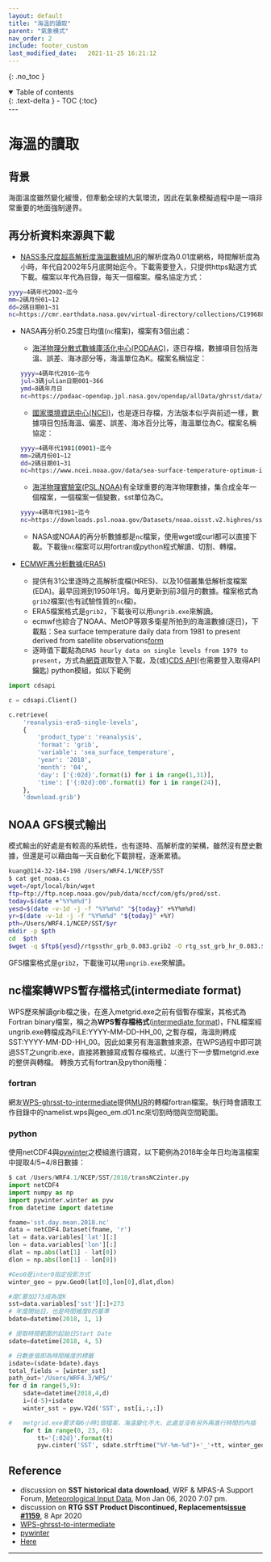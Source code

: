 ```yaml
---
layout: default
title: "海溫的讀取"
parent: "氣象模式"
nav_order: 2
include: footer_custom               
last_modified_date:   2021-11-25 16:21:12
---
```


{: .no_toc }

<details open markdown="block">
  <summary>
    Table of contents
  </summary>
  {: .text-delta }
- TOC
{:toc}
</details>
---

# 海溫的讀取

## 背景
海面溫度雖然變化緩慢，但牽動全球的大氣環流，因此在氣象模擬過程中是一項非常重要的地面強制邊界。

## 再分析資料來源與下載
- [NASS多尺度超高解析度海溫數據MUR](https://podaac.jpl.nasa.gov/dataset/MUR-JPL-L4-GLOB-v4.1)的解析度為0.01度網格，時間解析度為小時，年代自2002年5月底開始迄今。下載需要登入，只提供https點選方式下載。檔案以年代為目錄，每天一個檔案。檔名協定方式：
```bash
yyyy=4碼年代2002~迄今
mm=2碼月份01~12
dd=2碼日期01~31
nc=https://cmr.earthdata.nasa.gov/virtual-directory/collections/C1996881146-POCLOUD/temporal/$yyyy/$mm/$dd/$yyyy$mm${dd}090000-JPL-L4_GHRSST-SSTfnd-MUR-GLOB-v02.0-fv04.1
```

- NASA再分析0.25度日均值(`nc`檔案)，檔案有3個出處：
    - [海洋物理分散式數據庫活化中心(PODAAC)](https://podaac.jpl.nasa.gov/datasetlist?search=AVHRR_OI-NCEI-L4-GLOB-v2.1)，逐日存檔，數據項目包括海溫、誤差、海冰部分等，海溫單位為K。檔案名稱協定：
    ```bash
    yyyy=4碼年代2016~迄今
    jul=3碼julian日期001~366
    ymd=8碼年月日
    nc=https://podaac-opendap.jpl.nasa.gov/opendap/allData/ghrsst/data/GDS2/L4/GLOB/NCEI/AVHRR_OI/v2.1/$yyyy/$jul/${ymd}120000-NCEI-L4_GHRSST-SSTblend-AVHRR_OI-GLOB-v02.0-fv02.1.nc
    ```
    - [國家環境資訊中心(NCEI)](https://www.ncei.noaa.gov/products/optimum-interpolation-sst)，也是逐日存檔，方法版本似乎與前述一樣，數據項目包括海溫、偏差、誤差、海冰百分比等，海溫單位為C。檔案名稱協定：
    ```bash
    yyyy=4碼年代1981(0901)~迄今
    mm=2碼月份01~12
    dd=2碼日期01~31
    nc=https://www.ncei.noaa.gov/data/sea-surface-temperature-optimum-interpolation/v2.1/access/avhrr/$yyyy$mm/oisst-avhrr-v02r01.$yyyy$mm$dd.nc
    ```
    - [海洋物理實驗室(PSL.NOAA)](https://downloads.psl.noaa.gov/Datasets/noaa.oisst.v2.highres/)有全球重要的海洋物理數據，集合成全年一個檔案，一個檔案一個變數，sst單位為C。
    ```bash
    yyyy=4碼年代1981~迄今
    nc=https://downloads.psl.noaa.gov/Datasets/noaa.oisst.v2.highres/sst.day.mean.$yyyy.nc
    ```
    - NASA或NOAA的再分析數據都是`nc`檔案，使用wget或curl都可以直接下載。下載後`nc`檔案可以用fortran或python程式解讀、切割、轉檔。

- [ECMWF再分析數據(ERA5)](https://confluence.ecmwf.int/display/CKB/ERA5%3A+data+documentation)
    - 提供有31公里逐時之高解析度檔(HRES)、以及10個叢集低解析度檔案(EDA)。最早回溯到1950年1月。每月更新到前3個月的數據。檔案格式為`grib2`檔案(也有試驗性質的`nc`檔)。
    - ERA5檔案格式是`grib2`，下載後可以用`ungrib.exe`來解讀。
    - ecmwf也綜合了NOAA、MetOP等眾多衛星所拍到的海溫數據(逐日)，下載點：Sea surface temperature daily data from 1981 to present derived from satellite observations[form](https://cds.climate.copernicus.eu/cdsapp#!/dataset/satellite-sea-surface-temperature?tab=form)
    - 逐時值下載點為`ERA5 hourly data on single levels from 1979 to present`，方式為[網頁](https://cds.climate.copernicus.eu/cdsapp#!/dataset/reanalysis-era5-single-levels?tab=form)選取登入下載，及(或)[CDS API](https://cds.climate.copernicus.eu/api-how-to)(也需要登入取得API鑰匙) python模組，如以下範例

```python
import cdsapi

c = cdsapi.Client()

c.retrieve(
    'reanalysis-era5-single-levels',
    {
        'product_type': 'reanalysis',
        'format': 'grib',
        'variable': 'sea_surface_temperature',
        'year': '2018',
        'month': '04',
        'day': ['{:02d}'.format(i) for i in range(1,31)],                
        'time': ['{:02d}:00'.format(i) for i in range(24)],
    },
    'download.grib')
```


## NOAA GFS模式輸出
模式輸出的好處是有較高的系統性，也有逐時、高解析度的架構，雖然沒有歷史數據，但還是可以藉由每一天自動化下載排程，逐漸累積。
```bash
kuang@114-32-164-198 /Users/WRF4.1/NCEP/SST
$ cat get_noaa.cs
wget=/opt/local/bin/wget
ftp=ftp://ftp.ncep.noaa.gov/pub/data/nccf/com/gfs/prod/sst.
today=$(date +"%Y%m%d")
yesd=$(date -v-1d -j -f "%Y%m%d" "${today}" +%Y%m%d)
yr=$(date -v-1d -j -f "%Y%m%d" "${today}" +%Y)
pth=/Users/WRF4.1/NCEP/SST/$yr
mkdir -p $pth
cd  $pth
$wget -q $ftp${yesd}/rtgssthr_grb_0.083.grib2 -O rtg_sst_grb_hr_0.083.$yesd
```
GFS檔案格式是`grib2`，下載後可以用`ungrib.exe`來解讀。


## nc檔案轉WPS暫存檔格式(intermediate format)
WPS歷來解讀grib檔之後，在進入metgrid.exe之前有個暫存檔案，其格式為Fortran binary檔案，稱之為**WPS暫存檔格式**([intermediate format](https://www2.mmm.ucar.edu/wrf/users/docs/user_guide_v4/v4.3/users_guide_chap3.html#_Writing_Meteorological_Data))，FNL檔案經ungrib.exe轉檔成為FILE:YYYY-MM-DD-HH_00, 之暫存檔，海溫則轉成SST:YYYY-MM-DD-HH_00。因此如果另有海溫數據來源，在WPS過程中即可跳過SST之ungrib.exe，直接將數據寫成暫存檔格式，以進行下一步驟metgrid.exe的整併與轉檔。
轉換方式有fortran及python兩種：
### fortran
網友[WPS-ghrsst-to-intermediate](https://github.com/bbrashers/WPS-ghrsst-to-intermediate)提供[MUR](https://podaac.jpl.nasa.gov/dataset/MUR-JPL-L4-GLOB-v4.1)的轉檔fortran檔案。執行時會讀取工作目錄中的namelist.wps與geo_em.d01.nc來切割時間與空間範圍。

### python
使用netCDF4與[pywinter](https://pywinter.readthedocs.io/en/latest)之模組進行讀寫，以下範例為2018年全年日均海溫檔案中提取4/5~4/8日數據：

```python   
$ cat /Users/WRF4.1/NCEP/SST/2018/transNC2inter.py
import netCDF4
import numpy as np
import pywinter.winter as pyw
from datetime import datetime

fname='sst.day.mean.2018.nc'
data = netCDF4.Dataset(fname, 'r')
lat = data.variables['lat'][:]
lon = data.variables['lon'][:]
dlat = np.abs(lat[1] - lat[0])
dlon = np.abs(lon[1] - lon[0])

#Geo0是inter0指定投影方式
winter_geo = pyw.Geo0(lat[0],lon[0],dlat,dlon)

#度C要加273成為度K
sst=data.variables['sst'][:]+273
# 年度開始日，也是時間維度0的基準
bdate=datetime(2018, 1, 1)

# 提取時間範圍的起始日Start Date
sdate=datetime(2018, 4, 5)

# 日數差值即為時間維度的標籤
isdate=(sdate-bdate).days
total_fields = [winter_sst]
path_out='/Users/WRF4.3/WPS/'
for d in range(5,9):
    sdate=datetime(2018,4,d)
    i=(d-5)+isdate
    winter_sst = pyw.V2d('SST', sst[i,:,:])

#   metgrid.exe要求每6小時1個檔案，海溫變化不大，此處並沒有另外再進行時間的內插
    for t in range(0, 23, 6):
        tt='{:02d}'.format(t)
        pyw.cinter('SST', sdate.strftime("%Y-%m-%d")+'_'+tt, winter_geo, total_fields, path_out)

```


## Reference
- discussion on **SST historical data download**, WRF & MPAS-A Support Forum, [Meteorological Input Data](https://forum.mmm.ucar.edu/phpBB3/viewtopic.php?t=8763), Mon Jan 06, 2020 7:07 pm.
- discussion on **RTG SST Product Discontinued, Replacements[issue #1159](https://github.com/wrf-model/WRF/issues/1159)**, 8 Apr 2020
- [WPS-ghrsst-to-intermediate](https://github.com/bbrashers/WPS-ghrsst-to-intermediate)
- [pywinter](https://pywinter.readthedocs.io/en/latest)
- [Here](https://sinotec2.github.io/jdt/doc/SST.md)
---
